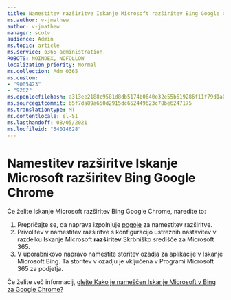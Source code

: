 ```yaml
---
title: Namestitev razširitve Iskanje Microsoft razširitev Bing Google Chrome
ms.author: v-jmathew
author: v-jmathew
manager: scotv
audience: Admin
ms.topic: article
ms.service: o365-administration
ROBOTS: NOINDEX, NOFOLLOW
localization_priority: Normal
ms.collection: Adm_O365
ms.custom:
- "9005423"
- "9262"
ms.openlocfilehash: a313ee2188c9581d8db5174b0640e32e55b619286f11f79d1a0293b66cc7c374
ms.sourcegitcommit: b5f7da89a650d2915dc652449623c78be6247175
ms.translationtype: MT
ms.contentlocale: sl-SI
ms.lasthandoff: 08/05/2021
ms.locfileid: "54014628"
---
```

# <a name="install-the-microsoft-search-in-bing-extension-in-google-chrome"></a>Namestitev razširitve Iskanje Microsoft razširitev Bing Google Chrome

Če želite Iskanje Microsoft razširitev Bing Google Chrome, naredite to:

1. Prepričajte se, da naprava izpolnjuje [pogoje](https://go.microsoft.com/fwlink/?linkid=2152236) za namestitev razširitve.
2. Privolitev v namestitev razširitve s konfiguracijo ustreznih nastavitev v razdelku Iskanje Microsoft **razširitev** Skrbniško središče za Microsoft 365.
3. V uporabnikovo napravo namestite storitev ozadja za aplikacije v Iskanje Microsoft Bing. Ta storitev v ozadju je vključena v Programi Microsoft 365 za podjetja.

Če želite več informacij, [glejte Kako je nameščen Iskanje Microsoft v Bing za Google Chrome?](https://go.microsoft.com/fwlink/?linkid=2150992)
